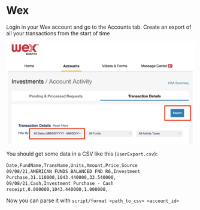 # Wex

Login in your Wex account and go to the Accounts tab. Create an export of all your transactions from the start of time

![wex](../assets/wex.png)

You should get some data in a CSV like this (`UserExport.csv`):

```csv
Date,FundName,TransName,Units,Amount,Price,Source
09/08/21,AMERICAN FUNDS BALANCED FND R6,Investment Purchase,31.110000,1043.440000,33.540000,
09/08/21,Cash,Investment Purchase - Cash receipt,0.000000,1043.440000,1.000000,
```

Now you can parse it with `script/format <path_to_csv> <account_id>`
